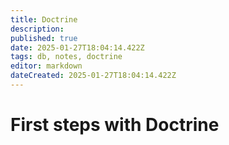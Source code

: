 ```yaml
---
title: Doctrine
description: 
published: true
date: 2025-01-27T18:04:14.422Z
tags: db, notes, doctrine
editor: markdown
dateCreated: 2025-01-27T18:04:14.422Z
---
```


# First steps with Doctrine

